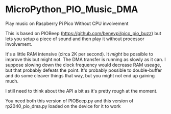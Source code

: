 # MicroPython_PIO_Music_DMA
Play music on Raspberry Pi Pico Without CPU involvement

This is based on PIOBeep (https://github.com/benevpi/pico_pio_buzz) but lets you setup a piece of sound and then play it without processor involvement.

It's a little RAM intensive (circa 2K per second). It *might* be possible to improve this but might not. The DMA transfer is running as slowly as it can. I suppose slowing down the clock frequency would decrease RAM useage, but that probably defeats the point. It's probably possible to double-buffer and do some cleaver things that way, but you might not end up gaining much.

I still need to think about the API a bit as it's pretty rough at the moment.

You need both this version of PIOBeep.py and this version of rp2040_pio_dma.py loaded on the device for it to work
